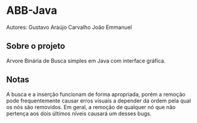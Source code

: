 # ABB-Java

Autores: Gustavo Araújo Carvalho
		 João Emmanuel

## Sobre o projeto

Arvore Binária de Busca simples em Java com interface gráfica.

## Notas
A busca e a inserção funcionam de forma apropriada, porém a remoção pode frequentemente
causar erros visuais a depender da ordem pela qual os nós são removidos.
Em geral, a remoção de qualquer nó que não pertença aos dois últimos níveis causará um
desses bugs.